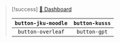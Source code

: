
> [!success] [🐢 Dashboard](Dashboard.md)
>
> | `button-jku-moodle` | `button-kusss` |
> | :-----------------: | :------------: |
> |  `button-overleaf`  |  `button-gpt`  |